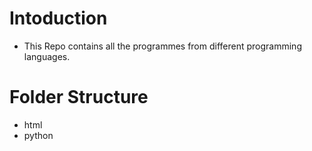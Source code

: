 # Intoduction
- This Repo contains all the programmes from different programming languages.

# Folder Structure
- html
- python